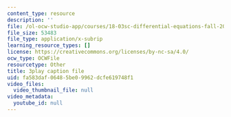 ```yaml
---
content_type: resource
description: ''
file: /ol-ocw-studio-app/courses/18-03sc-differential-equations-fall-2011/fa583daf06485be09962dcfe619748f1_3ejfkMHr_DE.vtt
file_size: 53483
file_type: application/x-subrip
learning_resource_types: []
license: https://creativecommons.org/licenses/by-nc-sa/4.0/
ocw_type: OCWFile
resourcetype: Other
title: 3play caption file
uid: fa583daf-0648-5be0-9962-dcfe619748f1
video_files:
  video_thumbnail_file: null
video_metadata:
  youtube_id: null
---
```


